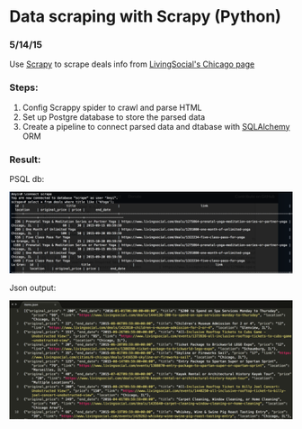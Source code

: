# Data scraping with Scrapy (Python)
### 5/14/15 

Use [Scrapy](http://scrapy.org/) to scrape deals info from [LivingSocial's Chicago page](https://www.livingsocial.com/cities/6-chicago) 

### Steps:

1. Config Scrappy spider to crawl and parse HTML
2. Set up Postgre database to store the parsed data
3. Create a pipeline to connect parsed data and dtabase with [SQLAlchemy](http://www.sqlalchemy.org/) ORM


### Result:

PSQL db: 

![postgres sql screenshot](https://github.com/yanniey/Scrapy_livingsocial_chicago/blob/master/PSQL%20screenshot.png?raw=true)

Json output:

![Json output](https://github.com/yanniey/Scrapy_livingsocial_chicago/blob/master/output.png?raw=true)
